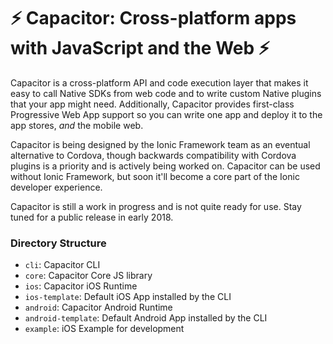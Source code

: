 # ⚡️ Capacitor: Cross-platform apps with JavaScript and the Web ⚡️

Capacitor is a cross-platform API and code execution layer that makes it easy to call Native SDKs from web code and to write custom Native plugins that your app might need.  Additionally, Capacitor provides first-class Progressive Web App support so you can write one app and deploy it to the app stores, _and_ the mobile web.

Capacitor is being designed by the Ionic Framework team as an eventual alternative to Cordova, though backwards compatibility with Cordova plugins is a priority and is actively being worked on. Capacitor can be used without Ionic Framework, but soon it'll become a core part of the Ionic developer experience.

Capacitor is still a work in progress and is not quite ready for use. Stay tuned for a public release in early 2018.

### Directory Structure

* `cli`: Capacitor CLI
* `core`: Capacitor Core JS library
* `ios`: Capacitor iOS Runtime
* `ios-template`: Default iOS App installed by the CLI
* `android`: Capacitor Android Runtime
* `android-template`: Default Android App installed by the CLI
* `example`: iOS Example for development
